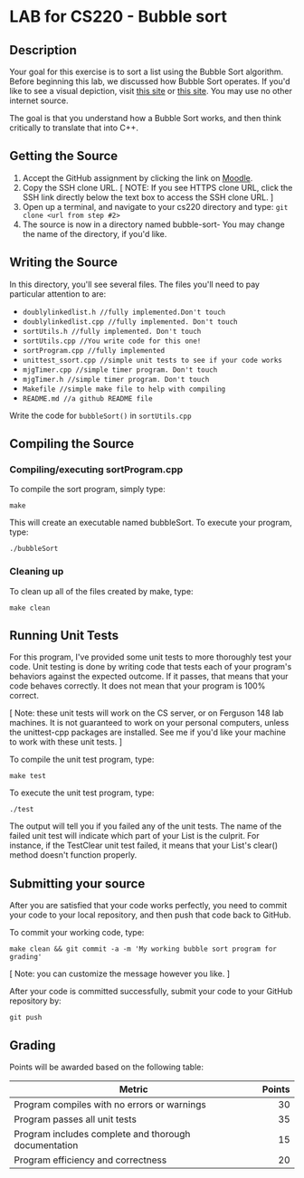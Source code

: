 # LAB for CS220 - Bubble sort
## Description
Your goal for this exercise is to sort a list using the Bubble Sort algorithm.
Before beginning this lab, we discussed how Bubble Sort operates. If you'd like to see a visual depiction, visit [this site](https://www.cs.usfca.edu/~galles/visualization/ComparisonSort.html) or [this site](https://www.toptal.com/developers/sorting-algorithms/bubble-sort). You may use no other internet source.

The goal is that you understand how a Bubble Sort works, and then think critically to translate that into C++.

## Getting the Source

1. Accept the GitHub assignment by clicking the link on [Moodle](https://moodle.mhu.edu/).
2. Copy the SSH clone URL. [ NOTE: If you see HTTPS clone URL, click the SSH link directly below the text box to access the SSH clone URL. ]
3. Open up a terminal, and navigate to your cs220 directory and type: `git clone <url from step #2>`
4. The source is now in a directory named bubble-sort-<username> You may change the name of the directory, if you'd like.

## Writing the Source

In this directory, you'll see several files. The files you'll need to pay particular attention to are:

* `doublylinkedlist.h //fully implemented.Don't touch`
* `doublylinkedlist.cpp //fully implemented. Don't touch`
* `sortUtils.h //fully implemented. Don't touch`
* `sortUtils.cpp //You write code for this one! `
* `sortProgram.cpp //fully implemented`
* `unittest_ssort.cpp //simple unit tests to see if your code works`
* `mjgTimer.cpp //simple timer program. Don't touch`
* `mjgTimer.h //simple timer program. Don't touch`
* `Makefile //simple make file to help with compiling`
* `README.md //a github README file`

Write the code for `bubbleSort()` in `sortUtils.cpp`

## Compiling the Source

### Compiling/executing sortProgram.cpp

To compile the sort program, simply type:

`make`

This will create an executable named bubbleSort. To execute your program, type:

`./bubbleSort`

### Cleaning up

To clean up all of the files created by make, type:

`make clean`

## Running Unit Tests

For this program, I've provided some unit tests to more thoroughly test your code. Unit testing is done by writing code that tests each of your program's behaviors against the expected outcome. If it passes, that means that your code behaves correctly. It does not mean that your program is 100% correct.

[ Note: these unit tests will work on the CS server, or on Ferguson 148 lab machines. It is not guaranteed to work on your personal computers, unless the unittest-cpp packages are installed. See me if you'd like your machine to work with these unit tests. ]

To compile the unit test program, type:

`make test`

To execute the unit test program, type:

`./test`

The output will tell you if you failed any of the unit tests. The name of the failed unit test will indicate which part of your List is the culprit. For instance, if the TestClear unit test failed, it means that your List's clear() method doesn't function properly.

## Submitting your source

After you are satisfied that your code works perfectly, you need to commit your code to your local repository, and then push that code back to GitHub.

To commit your working code, type:

`make clean && git commit -a -m 'My working bubble sort program for grading'`

[ Note: you can customize the message however you like. ]

After your code is committed successfully, submit your code to your GitHub repository by:

`git push`

## Grading
Points will be awarded based on the following table:

Metric |	Points
---|---:
Program compiles with no errors or warnings|30
Program passes all unit tests|35
Program includes complete and thorough documentation|15
Program efficiency and correctness|20


